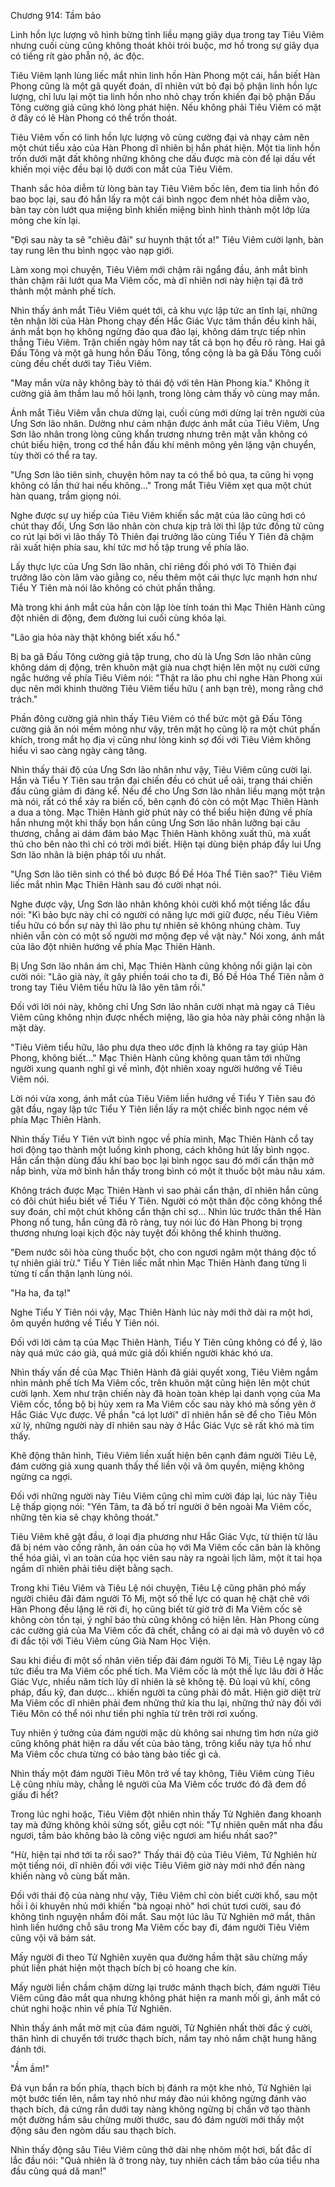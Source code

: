 




Chương 914: Tầm bảo




Linh hồn lực lượng vô hình bừng tỉnh liều mạng giãy dụa trong tay Tiêu Viêm nhưng cuối cùng cũng không thoát khỏi trói buộc, mơ hồ trong sự giãy dụa có tiếng rít gào phẫn nộ, ác độc.

Tiêu Viêm lạnh lùng liếc mắt nhìn linh hồn Hàn Phong một cái, hắn biết Hàn Phong cũng là một gã quyết đoán, dĩ nhiên vứt bỏ đại bộ phận linh hồn lực lượng, chỉ lưu lại một tia linh hồn nho nhỏ chạy trốn khiến đại bộ phận Đấu Tông cường giả cũng khó lòng phát hiện. Nếu không phải Tiêu Viêm có mặt ở đây có lẽ Hàn Phong có thể trốn thoát.

Tiêu Viêm vốn có linh hồn lực lượng vô cùng cường đại và nhạy cảm nên một chút tiểu xảo của Hàn Phong dĩ nhiên bị hắn phát hiện. Một tia linh hồn trốn dưới mặt đất không những không che dấu được mà còn để lại dấu vết khiến mọi việc đều bại lộ dưới con mắt của Tiêu Viêm.

Thanh sắc hỏa diễm từ lòng bàn tay Tiêu Viêm bốc lên, đem tia linh hồn đó bao bọc lại, sau đó hắn lấy ra một cái bình ngọc đem nhét hỏa diễm vào, bàn tay còn lướt qua miệng bình khiến miệng bình hình thành một lớp lửa mỏng che kín lại.

"Đợi sau này ta sẽ "chiêu đãi" sư huynh thật tốt a!" Tiêu Viêm cười lạnh, bàn tay rung lên thu bình ngọc vào nạp giới.

Làm xong mọi chuyện, Tiêu Viêm mới chậm rãi ngẩng đầu, ánh mắt bình thản chậm rãi lướt qua Ma Viêm cốc, mà dĩ nhiên nơi này hiện tại đã trở thành một mảnh phế tích.

Nhìn thấy ánh mắt Tiêu Viêm quét tới, cả khu vực lập tức an tĩnh lại, những tên nhận lời của Hàn Phong chạy đến Hắc Giác Vực tâm thần đều kinh hãi, ánh mắt bọn họ không ngừng đảo qua đảo lại, không dám trực tiếp nhìn thẳng Tiêu Viêm. Trận chiến ngày hôm nay tất cả bọn họ đều rõ ràng. Hai gã Đấu Tông và một gã hung hồn Đấu Tông, tổng cộng là ba gã Đấu Tông cuối cùng đều chết dưới tay Tiêu Viêm.

"May mắn vừa nãy không bày tỏ thái độ với tên Hàn Phong kia." Không ít cường giả âm thầm lau mồ hôi lạnh, trong lòng cảm thấy vô cùng may mắn.

Ánh mắt Tiêu Viêm vẫn chưa dừng lại, cuối cùng mới dừng lại trên người của Ưng Sơn lão nhân. Dường như cảm nhận được ánh mắt của Tiêu Viêm, Ưng Sơn lão nhân trong lòng cũng khẩn trương nhưng trên mặt vẫn không có chút biểu hiện, trong cơ thể hắn đấu khí mênh mông yên lặng vận chuyển, tùy thời có thể ra tay.

"Ưng Sơn lão tiên sinh, chuyện hôm nay ta có thể bỏ qua, ta cũng hi vọng không có lần thứ hai nếu không…" Trong mắt Tiêu Viêm xẹt qua một chút hàn quang, trầm giọng nói.

Nghe được sự uy hiếp của Tiêu Viêm khiến sắc mặt của lão cũng hơi có chút thay đổi, Ưng Sơn lão nhân còn chưa kịp trả lời thì lập tức đồng tử cũng co rút lại bởi vì lão thấy Tô Thiên đại trưởng lão cùng Tiểu Y Tiên đã chậm rãi xuất hiện phía sau, khí tức mơ hồ tập trung về phía lão.

Lấy thực lực của Ưng Sơn lão nhân, chỉ riêng đối phó với Tô Thiên đại trưởng lão còn lâm vào giằng co, nếu thêm một cái thực lực mạnh hơn như Tiểu Y Tiên mà nói lão không có chút phần thắng.

Mà trong khi ánh mắt của hắn còn lập lòe tính toán thì Mạc Thiên Hành cũng đột nhiên di động, đem đường lui cuối cùng khóa lại.

"Lão gia hỏa này thật không biết xấu hổ."

Bị ba gã Đấu Tông cường giả tập trung, cho dù là Ưng Sơn lão nhân cũng không dám dị động, trên khuôn mặt già nua chợt hiện lên một nụ cười cứng ngắc hướng về phía Tiêu Viêm nói: "Thật ra lão phu chỉ nghe Hàn Phong xúi dục nên mới khinh thường Tiêu Viêm tiểu hữu ( anh bạn trẻ), mong rằng chớ trách."

Phần đông cường giả nhìn thấy Tiêu Viêm có thể bức một gã Đấu Tông cường giả ăn nói mềm mỏng như vậy, trên mặt họ cũng lộ ra một chút phấn khích, trong mắt họ địa vị cũng như lòng kinh sợ đối với Tiêu Viêm không hiểu vì sao càng ngày càng tăng.

Nhìn thấy thái độ của Ưng Sơn lão nhân như vậy, Tiêu Viêm cũng cười lại. Hắn và Tiểu Y Tiên sau trận đại chiến đều có chút uể oải, trạng thái chiến đấu cũng giảm đi đáng kể. Nếu để cho Ưng Sơn lão nhân liều mạng một trận mà nói, rất có thể xảy ra biến cố, bên cạnh đó còn có một Mạc Thiên Hành a dua a tòng. Mạc Thiên Hành giờ phút này có thể biểu hiện đứng về phía hắn nhưng một khi thấy bọn hắn cũng Ưng Sơn lão nhân lưỡng bại câu thương, chẳng ai dám đảm bảo Mạc Thiên Hành không xuất thủ, mà xuất thủ cho bên nào thì chỉ có trời mới biết. Hiện tại dùng biện pháp đẩy lui Ưng Sơn lão nhân là biện pháp tối ưu nhất.

"Ưng Sơn lão tiên sinh có thể bỏ được Bồ Đề Hóa Thể Tiên sao?" Tiêu Viêm liếc mắt nhìn Mạc Thiên Hành sau đó cười nhạt nói.

Nghe được vậy, Ưng Sơn lão nhân không khỏi cười khổ một tiếng lắc đầu nói: "Kì bảo bực này chỉ có người có năng lực mới giữ được, nếu Tiêu Viêm tiểu hữu có bổn sự này thì lão phu tự nhiên sẽ không nhúng chàm. Tuy nhiên vẫn còn có một số người mơ mộng đẹp về vật này." Nói xong, ánh mắt của lão đột nhiên hướng về phía Mạc Thiên Hành.

Bị Ưng Sơn lão nhân ám chỉ, Mạc Thiên Hành cũng không nổi giận lại còn cười nói: "Lão già này, ít gây phiền toái cho ta đi, Bồ Đề Hóa Thể Tiên nằm ở trong tay Tiêu Viêm tiểu hữu là lão yên tâm rồi."

Đối với lời nói này, không chỉ Ưng Sơn lão nhân cười nhạt mà ngay cả Tiêu Viêm cũng không nhịn được nhếch miệng, lão gia hỏa này phải công nhận là mặt dày.

"Tiêu Viêm tiểu hữu, lão phu dựa theo ước định là không ra tay giúp Hàn Phong, không biết…" Mạc Thiên Hành cũng không quan tâm tới những người xung quanh nghĩ gì về mình, đột nhiên xoay người hướng về Tiêu Viêm nói.

Lời nói vừa xong, ánh mắt của Tiêu Viêm liền hướng về Tiểu Y Tiên sau đó gật đầu, ngay lập tức Tiểu Y Tiên liền lấy ra một chiếc bình ngọc ném về phía Mạc Thiên Hành.

Nhìn thấy Tiểu Y Tiên vứt bình ngọc về phía mình, Mạc Thiên Hành cổ tay hơi động tạo thành một luồng kình phong, cách không hút lấy bình ngọc. Hắn cẩn thận dùng đấu khí bao bọc lại bình ngọc sau đó mới cẩn thận mở nắp bình, vừa mở bình hắn thấy trong bình có một ít thuốc bột màu nâu xám.

Không trách được Mạc Thiên Hành vì sao phải cẩn thận, dĩ nhiên hắn cũng có đôi chút hiểu biết về Tiểu Y Tiên. Người có một thân độc công không thể suy đoán, chỉ một chút không cẩn thận chỉ sợ… Nhìn lúc trước thân thể Hàn Phong nổ tung, hắn cũng đã rõ ràng, tuy nói lúc đó Hàn Phong bị trọng thương nhưng loại kịch độc này tuyệt đối không thể khinh thường.

"Đem nước sôi hòa cùng thuốc bột, cho con ngươi ngâm một tháng độc tố tự nhiên giải trừ." Tiểu Y Tiên liếc mắt nhìn Mạc Thiên Hành đang từng li từng tí cẩn thận lạnh lùng nói.

"Ha ha, đa tạ!"

Nghe Tiểu Y Tiên nói vậy, Mạc Thiên Hành lúc này mới thở dài ra một hơi, ôm quyền hướng về Tiểu Y Tiên nói.

Đối với lời cảm tạ của Mạc Thiên Hành, Tiểu Y Tiên cũng không có để ý, lão này quá mức cáo già, quá mức giả dối khiến người khác khó ưa.

Nhìn thấy vấn đề của Mạc Thiên Hành đã giải quyết xong, Tiêu Viêm ngắm nhìn mảnh phế tích Ma Viêm cốc, trên khuôn mặt cũng hiện lên một chút cười lạnh. Xem như trận chiến này đã hoàn toàn khép lại danh vọng của Ma Viêm cốc, tổng bộ bị hủy xem ra Ma Viêm cốc sau này khó mà sống yên ở Hắc Giác Vực được. Về phần "cá lọt lưới" dĩ nhiên hắn sẽ để cho Tiêu Môn xử lý, những người này dĩ nhiên sau này ở Hắc Giác Vực sẽ rất khó mà tìm thấy.

Khẽ động thân hình, Tiêu Viêm liền xuất hiện bên cạnh đám người Tiêu Lệ, đám cường giả xung quanh thấy thế liền vội vã ôm quyền, miệng không ngừng ca ngợi.

Đối với những người này Tiêu Viêm cũng chỉ mỉm cười đáp lại, lúc này Tiêu Lệ thấp giọng nói: "Yên Tâm, ta đã bố trí người ở bên ngoài Ma Viêm cốc, những tên kia sẽ chạy không thoát."

Tiêu Viêm khẽ gật đầu, ở loại địa phương như Hắc Giác Vực, từ thiện từ lâu đã bị ném vào cống rãnh, ân oán của họ với Ma Viêm cốc căn bản là không thể hóa giải, vì an toàn của học viên sau này ra ngoài lịch lãm, một ít tai họa ngầm dĩ nhiên phải tiêu diệt bằng sạch.

Trong khi Tiêu Viêm và Tiêu Lệ nói chuyện, Tiêu Lệ cũng phân phó mấy người chiêu đãi đám người Tô Mị, một số thế lực có quan hệ chặt chẽ với Hàn Phong đều lặng lẽ rời đi, họ cũng biết từ giờ trở đi Ma Viêm cốc sẽ không còn tồn tại, ý nghĩ báo thù cũng không có hiện lên. Hàn Phong cùng các cường giả của Ma Viêm cốc đã chết, chẳng có ai dại mà vô duyên vô cớ đi đắc tội với Tiêu Viêm cùng Già Nam Học Viện.

Sau khi điều đi một số nhân viên tiếp đãi đám người Tô Mị, Tiêu Lệ ngay lập tức điều tra Ma Viêm cốc phế tích. Ma Viêm cốc là một thế lực lâu đời ở Hắc Giác Vực, nhiều năm tích lũy dĩ nhiên là sẽ không tệ. Đủ loại vũ khí, công pháp, đấu kỹ, đan dược… khiến người ta cũng phải đỏ mắt. Hiện giờ diệt trừ Ma Viêm cốc dĩ nhiên phải đem những thứ kia thu lại, những thứ này đối với Tiêu Môn có thể nói như tiền phi nghĩa từ trên trời rơi xuống.

Tuy nhiên ý tưởng của đám người mặc dù không sai nhưng tìm hơn nửa giờ cũng không phát hiện ra dấu vết của bảo tàng, trông kiểu này tựa hồ như Ma Viêm cốc chưa từng có bảo tàng bảo tiếc gì cả.

Nhìn thấy một đám người Tiêu Môn trở về tay không, Tiêu Viêm cùng Tiêu Lệ cũng nhíu mày, chẳng lẽ người của Ma Viêm cốc trước đó đã đem đồ giấu đi hết?

Trong lúc nghi hoặc, Tiêu Viêm đột nhiên nhìn thấy Tử Nghiên đang khoanh tay mà đứng không khỏi sửng sốt, giễu cợt nói: "Tự nhiên quên mất nha đầu ngươi, tầm bảo không bảo là công việc ngươi am hiểu nhất sao?"

"Hừ, hiện tại nhớ tới ta rồi sao?" Thấy thái độ của Tiêu Viêm, Tử Nghiên hừ một tiếng nói, dĩ nhiên đối với việc Tiêu Viêm giờ này mới nhớ đến nàng khiến nàng vô cùng bất mãn.

Đối với thái độ của nàng như vậy, Tiêu Viêm chỉ còn biết cười khổ, sau một hồi ỉ ôi khuyên nhủ mới khiến "bà ngoại nhỏ" hơi chút tươi cười, sau đó không tình nguyện nhắm đôi mắt. Sau một lúc lâu Tử Nghiên mở mắt, thân hình liền hướng chỗ sâu trong Ma Viêm cốc bay đi, đám người Tiêu Viêm cũng vội vã bám sát.

Mấy người đi theo Tử Nghiên xuyên qua đường hầm thật sâu chừng mấy phút liền phát hiện một thạch bích bị cỏ hoang che kín.

Mấy người liền chầm chậm dừng lại trước mảnh thạch bích, đám người Tiêu Viêm cũng đảo mắt qua nhưng không phát hiện ra manh mối gì, ánh mắt có chút nghi hoặc nhìn về phía Tử Nghiên.

Nhìn thấy ánh mắt mờ mịt của đám người, Tử Nghiên nhất thời đắc ý cười, thân hình di chuyển tới trước thạch bích, nắm tay nhỏ nắm chặt hung hăng đánh tới.

"Ầm ầm!"

Đá vụn bắn ra bốn phía, thạch bích bị đánh ra một khe nhỏ, Tử Nghiên lại một bước tiến lên, nắm tay nhỏ như máy đào núi không ngừng đánh vào thạch bích, đá cứng rắn dưới tay nàng không ngừng bị chấn vỡ tạo thành một đường hầm sâu chừng mười thước, sau đó đám người mới thấy một động sâu đen ngòm dấu sau thạch bích.

Nhìn thấy động sâu Tiêu Viêm cũng thở dài nhẹ nhõm một hơi, bất đắc dĩ lắc đầu nói: "Quả nhiên là ở trong này, tuy nhiên cách tầm bảo của tiểu nha đầu cũng quá dã man!"




